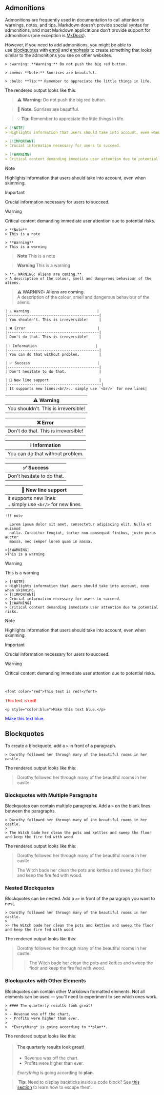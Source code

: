 ## Admonitions

Admonitions are frequently used in documentation to call attention to warnings, notes, and tips. Markdown doesn’t provide special syntax for admonitions, and most Markdown applications don’t provide support for admonitions (one exception is [MkDocs](https://www.markdownguide.org/tools/mkdocs/)).

However, if you need to add admonitions, you might be able to use [blockquotes](https://www.markdownguide.org/basic-syntax/#blockquotes-1) with [emoji](https://www.markdownguide.org/extended-syntax/#emoji) and [emphasis](https://www.markdownguide.org/basic-syntax/#emphasis) to create something that looks similar to the admonitions you see on other websites.

```
> :warning: **Warning:** Do not push the big red button.

> :memo: **Note:** Sunrises are beautiful.

> :bulb: **Tip:** Remember to appreciate the little things in life.
```

The rendered output looks like this:

> ⚠️ **Warning:** Do not push the big red button.

> 📝 **Note:** Sunrises are beautiful.

> 💡 **Tip:** Remember to appreciate the little things in life.


```markdown
> [!NOTE]  
> Highlights information that users should take into account, even when skimming.

> [!IMPORTANT]  
> Crucial information necessary for users to succeed.

> [!WARNING]  
> Critical content demanding immediate user attention due to potential risks.
```


> [!NOTE]  
> Highlights information that users should take into account, even when skimming.

> [!IMPORTANT]  
> Crucial information necessary for users to succeed.

> [!WARNING]  
> Critical content demanding immediate user attention due to potential risks.


```
> **Note**
> This is a note

> **Warning**
> This is a warning
```

> **Note**
> This is a note

> **Warning**
> This is a warning


```
> **⚠ WARNING: Aliens are coming.**  
> A description of the colour, smell and dangerous behaviour of the aliens.
```

> **⚠ WARNING: Aliens are coming.**  
> A description of the colour, smell and dangerous behaviour of the aliens.

```
| ⚠️ Warning                               | 
|------------------------------------------|
| You shouldn't. This is irreversible!     |

| ❌ Error                                 | 
|------------------------------------------|
| Don't do that. This is irreversible!     |

| ℹ️ Information                           | 
|------------------------------------------|
| You can do that without problem.         |

| ✅ Success                               | 
|------------------------------------------|
| Don't hesitate to do that.               |

| 🦄 New line support                       | 
|-------------------------------------------|
| It supports new lines:<br/>.. simply use `<br/>` for new lines|
```

| ⚠️ Warning                               | 
|------------------------------------------|
| You shouldn't. This is irreversible!     |

| ❌ Error                                 | 
|------------------------------------------|
| Don't do that. This is irreversible!     |

| ℹ️ Information                           | 
|------------------------------------------|
| You can do that without problem.         |

| ✅ Success                               | 
|------------------------------------------|
| Don't hesitate to do that.               |

| 🦄 New line support                                            |
| -------------------------------------------------------------- |
| It supports new lines:<br/>.. simply use `<br/>` for new lines |

```
!!! note

  Lorem ipsum dolor sit amet, consectetur adipiscing elit. Nulla et euismod
  nulla. Curabitur feugiat, tortor non consequat finibus, justo purus auctor
  massa, nec semper lorem quam in massa.
```

```
>[!WARNING]
>This is a warning
```
>[!WARNING]
>This is a warning

```
> [!NOTE]  
> Highlights information that users should take into account, even when skimming.
> [!IMPORTANT]  
> Crucial information necessary for users to succeed.
> [!WARNING]  
> Critical content demanding immediate user attention due to potential risks.
```

> [!NOTE]  
> Highlights information that users should take into account, even when skimming.


> [!IMPORTANT]  
> Crucial information necessary for users to succeed.


> [!WARNING]  
> Critical content demanding immediate user attention due to potential risks.



 
 























```
<font color="red">This text is red!</font>
```

<font color="red">This text is red!</font>


```
<p style="color:blue">Make this text blue.</p>
```

<p style="color:blue">Make this text blue.</p>


## Blockquotes

To create a blockquote, add a `>` in front of a paragraph.

```
> Dorothy followed her through many of the beautiful rooms in her castle.
```

The rendered output looks like this:

> Dorothy followed her through many of the beautiful rooms in her castle.

### Blockquotes with Multiple Paragraphs

Blockquotes can contain multiple paragraphs. Add a `>` on the blank lines between the paragraphs.

```
> Dorothy followed her through many of the beautiful rooms in her castle.
>
> The Witch bade her clean the pots and kettles and sweep the floor and keep the fire fed with wood.
```

The rendered output looks like this:

> Dorothy followed her through many of the beautiful rooms in her castle.
> 
> The Witch bade her clean the pots and kettles and sweep the floor and keep the fire fed with wood.

### Nested Blockquotes

Blockquotes can be nested. Add a `>>` in front of the paragraph you want to nest.

```
> Dorothy followed her through many of the beautiful rooms in her castle.
>
>> The Witch bade her clean the pots and kettles and sweep the floor and keep the fire fed with wood.
```

The rendered output looks like this:

> Dorothy followed her through many of the beautiful rooms in her castle.
> 
> > The Witch bade her clean the pots and kettles and sweep the floor and keep the fire fed with wood.

### Blockquotes with Other Elements

Blockquotes can contain other Markdown formatted elements. Not all elements can be used — you’ll need to experiment to see which ones work.

```
> #### The quarterly results look great!
>
> - Revenue was off the chart.
> - Profits were higher than ever.
>
>  *Everything* is going according to **plan**.
```

The rendered output looks like this:

> #### The quarterly results look great!
> 
> - Revenue was off the chart.
> - Profits were higher than ever.
> 
> _Everything_ is going according to **plan**.


>  **Tip:** Need to display backticks inside a code block? See [this section](https://www.markdownguide.org/basic-syntax/#escaping-backticks) to learn how to escape them.




